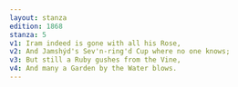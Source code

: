 ```yaml
---
layout: stanza
edition: 1868
stanza: 5
v1: Iram indeed is gone with all his Rose,
v2: And Jamshýd's Sev'n-ring'd Cup where no one knows;
v3: But still a Ruby gushes from the Vine,
v4: And many a Garden by the Water blows.
---
```


